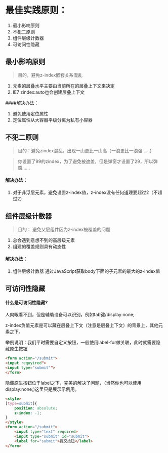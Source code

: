 # 最佳实践原则：
1. 最小影响原则
2. 不犯二原则
3. 组件层级计数器
4. 可访问性隐藏


## 最小影响原则
>目的，避免z-index嵌套关系混乱

1. 元素的层叠水平主要由当前所在的层叠上下文来决定
2. IE7 zindex:auto也会创建层叠上下文
 
 ####解决办法：
 1. 避免使用定位属性
 2. 定位属性从大容器平级分离为私有小容器
 
## 不犯二原则
> 目的：避免zindex混乱，出现一山更比一山高（一浪更比一浪强……)

> 你设置了99的zindex，为了避免被遮盖，但是弹窗才设置了29，所以弹窗……
#### 解决办法：
1. 对于非浮层元素，避免设置z-index值，z-index没有任何道理要超过2（不超过2）

## 组件层级计数器
> 目的： 避免父层组件因为z-index被覆盖的问题

1. 总会遇到意想不到的高层级元素
2. 组建的覆盖规则具有动态性

#### 解决办法：
1. 组件层级计数器
	通过JavaScript获取body下面的子元素的最大的z-index值

## 可访问性隐藏
#### 什么是可访问性隐藏?
 人肉眼看不到，但是辅助设备可以识别，例如tab键/display:none;
 
 z-index负值元素是可以藏在层叠上下文（注意是层叠上下文）的背景上，其他元素之下。

举例说明：我们平时需要自定义按钮，一般使用label-for做关联，此时就需要隐藏原生按钮 
 ```html
<form action="/submit">
<input requyired">
<input type="submit"">
</form>
```
隐藏原生按钮位于label之下，完美的解决了问题，（当然你也可以使用display:none;)这里只是展示示例用。
```html
<style>
[type=submit]{
	position: absolute;
	z-index: -1;
}
</style>
<form action="/submit">
	<input type="text" required>
	<input type="submit" id="submit">
	<label for="submit">提交按钮</label>
</form>
```
 
